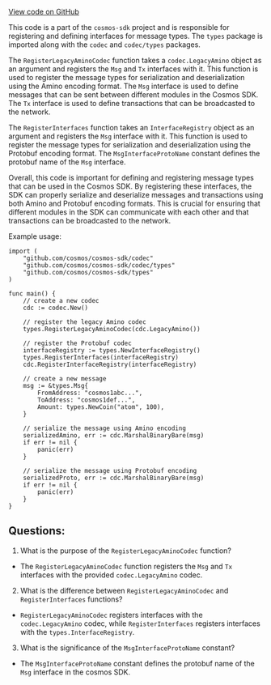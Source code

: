 [View code on GitHub](https://github.com/cosmos/cosmos-sdk/blob/main/types/codec.go)

This code is a part of the `cosmos-sdk` project and is responsible for registering and defining interfaces for message types. The `types` package is imported along with the `codec` and `codec/types` packages.

The `RegisterLegacyAminoCodec` function takes a `codec.LegacyAmino` object as an argument and registers the `Msg` and `Tx` interfaces with it. This function is used to register the message types for serialization and deserialization using the Amino encoding format. The `Msg` interface is used to define messages that can be sent between different modules in the Cosmos SDK. The `Tx` interface is used to define transactions that can be broadcasted to the network.

The `RegisterInterfaces` function takes an `InterfaceRegistry` object as an argument and registers the `Msg` interface with it. This function is used to register the message types for serialization and deserialization using the Protobuf encoding format. The `MsgInterfaceProtoName` constant defines the protobuf name of the `Msg` interface.

Overall, this code is important for defining and registering message types that can be used in the Cosmos SDK. By registering these interfaces, the SDK can properly serialize and deserialize messages and transactions using both Amino and Protobuf encoding formats. This is crucial for ensuring that different modules in the SDK can communicate with each other and that transactions can be broadcasted to the network. 

Example usage:

```
import (
	"github.com/cosmos/cosmos-sdk/codec"
	"github.com/cosmos/cosmos-sdk/codec/types"
	"github.com/cosmos/cosmos-sdk/types"
)

func main() {
	// create a new codec
	cdc := codec.New()

	// register the legacy Amino codec
	types.RegisterLegacyAminoCodec(cdc.LegacyAmino())

	// register the Protobuf codec
	interfaceRegistry := types.NewInterfaceRegistry()
	types.RegisterInterfaces(interfaceRegistry)
	cdc.RegisterInterfaceRegistry(interfaceRegistry)

	// create a new message
	msg := &types.Msg{
		FromAddress: "cosmos1abc...",
		ToAddress: "cosmos1def...",
		Amount: types.NewCoin("atom", 100),
	}

	// serialize the message using Amino encoding
	serializedAmino, err := cdc.MarshalBinaryBare(msg)
	if err != nil {
		panic(err)
	}

	// serialize the message using Protobuf encoding
	serializedProto, err := cdc.MarshalBinaryBare(msg)
	if err != nil {
		panic(err)
	}
}
```
## Questions: 
 1. What is the purpose of the `RegisterLegacyAminoCodec` function?
- The `RegisterLegacyAminoCodec` function registers the `Msg` and `Tx` interfaces with the provided `codec.LegacyAmino` codec.

2. What is the difference between `RegisterLegacyAminoCodec` and `RegisterInterfaces` functions?
- `RegisterLegacyAminoCodec` registers interfaces with the `codec.LegacyAmino` codec, while `RegisterInterfaces` registers interfaces with the `types.InterfaceRegistry`.

3. What is the significance of the `MsgInterfaceProtoName` constant?
- The `MsgInterfaceProtoName` constant defines the protobuf name of the `Msg` interface in the cosmos SDK.
